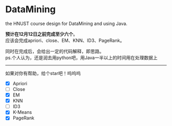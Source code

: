 # DataMining
the HNUST course design for DataMining and using Java.  

**预计在12月12日之前完成至少六个**。  
应该会完成apriori、close、EM、KNN、ID3、PageRank。  

同时在完成后，会给出一定的代码解释，即思路。  
ps.个人认为，还是润去用python吧，用Java一半以上的时间用在处理数据上  


---
如果对你有帮助，给个star吧！呜呜呜

- [X] Apriori
- [ ] Close
- [X] EM
- [X] KNN
- [ ] ID3
- [X] K-Means
- [X] PageRank
